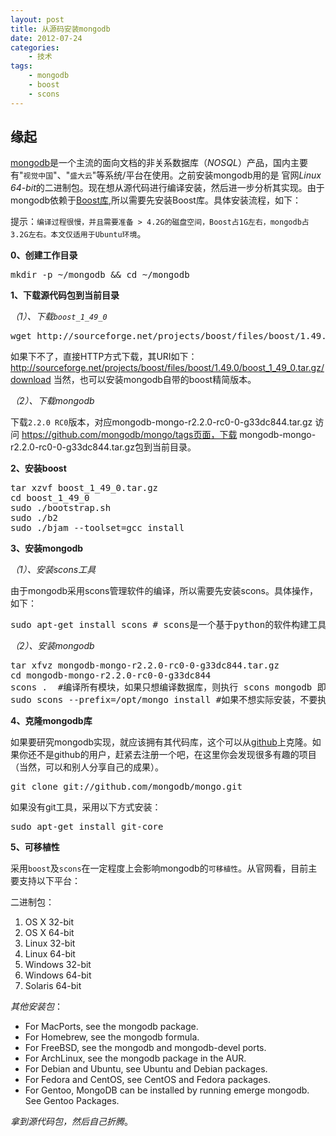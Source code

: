 ```yaml
---
layout: post
title: 从源码安装mongodb
date: 2012-07-24
categories:
    - 技术
tags:
    - mongodb
    - boost
    - scons
---
```

## 缘起

[mongodb](http://www.mongodb.org/downloads)是一个主流的面向文档的非关系数据库（_NOSQL_）产品，国内主要有"`视觉中国`"、"`盛大云`"等系统/平台在使用。之前安装mongodb用的是 官网*Linux 64-bit*的二进制包。现在想从源代码进行编译安装，然后进一步分析其实现。由于mongodb依赖于[Boost库](http://www.boost.org),所以需要先安装Boost库。具体安装流程，如下：

提示：`编译过程很慢，并且需要准备 > 4.2G的磁盘空间，Boost占1G左右，mongodb占3.2G左右。本文仅适用于Ubuntu环境`。

__0、创建工作目录__
<pre class="prettyprint linenums">
mkdir -p ~/mongodb && cd ~/mongodb 
</pre>

__1、下载源代码包到当前目录__

*（1）、下载`boost_1_49_0`*
<pre class="prettyprint linenums">
wget http://sourceforge.net/projects/boost/files/boost/1.49.0/boost_1_49_0.tar.gz
</pre>
如果下不了，直接HTTP方式下载，其URI如下：
http://sourceforge.net/projects/boost/files/boost/1.49.0/boost_1_49_0.tar.gz/download
当然，也可以安装mongodb自带的boost精简版本。

*（2）、下载mongodb*

下载`2.2.0 RC0`版本，对应mongodb-mongo-r2.2.0-rc0-0-g33dc844.tar.gz
访问 https://github.com/mongodb/mongo/tags页面，下载 mongodb-mongo-r2.2.0-rc0-0-g33dc844.tar.gz包到当前目录。

__2、安装boost__
<pre class="prettyprint linenums">
tar xzvf boost_1_49_0.tar.gz
cd boost_1_49_0
sudo ./bootstrap.sh
sudo ./b2
sudo ./bjam --toolset=gcc install
</pre>

__3、安装mongodb__

*（1）、安装scons工具*

由于mongodb采用scons管理软件的编译，所以需要先安装scons。具体操作，如下：
<pre class="prettyprint linenums">
sudo apt-get install scons # scons是一个基于python的软件构建工具
</pre>

*（2）、安装mongodb*
<pre class="prettyprint linenums">
tar xfvz mongodb-mongo-r2.2.0-rc0-0-g33dc844.tar.gz
cd mongodb-mongo-r2.2.0-rc0-0-g33dc844
scons .  #编译所有模块，如果只想编译数据库，则执行 scons mongodb 即可
sudo scons --prefix=/opt/mongo install #如果不想实际安装，不要执行此操作
</pre>

__4、克隆mongodb库__

如果要研究mongodb实现，就应该拥有其代码库，这个可以从[github](http://www.github.com/mongodb/mongo)上克隆。如果你还不是github的用户，赶紧去注册一个吧，在这里你会发现很多有趣的项目（当然，可以和别人分享自己的成果）。
<pre class="prettyprint linenums">
git clone git://github.com/mongodb/mongo.git
</pre>
如果没有git工具，采用以下方式安装：
<pre class="prettyprint linenums">
sudo apt-get install git-core
</pre>

__5、可移植性__

采用`boost`及`scons`在一定程度上会影响mongodb的`可移植性`。从官网看，目前主要支持以下平台：

二进制包：

1.    OS X 32-bit
2.    OS X 64-bit	
3.    Linux 32-bit
4.    Linux 64-bit
5.    Windows 32-bit
6.    Windows 64-bit	
7.    Solaris 64-bit

*其他安装包*：

-    For MacPorts, see the mongodb package.
-    For Homebrew, see the mongodb formula.
-    For FreeBSD, see the mongodb and mongodb-devel ports.
-    For ArchLinux, see the mongodb package in the AUR.
-    For Debian and Ubuntu, see Ubuntu and Debian packages.
-    For Fedora and CentOS, see CentOS and Fedora packages.
-    For Gentoo, MongoDB can be installed by running emerge mongodb. See Gentoo Packages.

*拿到源代码包，然后自己折腾*。


